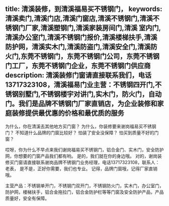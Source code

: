 title: 清溪装修，到清溪福易买不锈钢门，
keywords: 清溪卖门,清溪门店,清溪门窗店,清溪不锈钢门,清溪不锈钢门厂家,清溪塑钢门,清溪家装房间门,清溪 室内门,清溪办公室门,清溪不锈钢门报价,清溪楼梯扶手,清溪防护网，清溪实木门,清溪防盗门,清溪安全门,清溪防火门,东莞不锈钢门，东莞不锈钢门公司，东莞不锈钢门工厂，东莞不锈钢门企业，东莞不锈钢门供应商
description: 清溪装修门窗请直接联系我们，电话13717323108，清溪福易门业主营：不锈钢四开门,不锈钢别墅门,不锈钢楼宇对讲门,实木门，防火门，自动门。我们是品牌不锈钢门厂家直销店，为企业装修和家庭装修提供最优惠的价格和最优质的服务
---



为什么，你在清溪去其他地方买门窗？ 
为什么，你装修要来谢岗福易买不锈钢门？ 
不知道什么品牌的门窗比较好？
怕装了安全没保障？ 怕买到质量不好的门窗？

哎呀，你为什么不早点来我们谢岗福易买不锈钢门，铝合金门、实木门，安全防护网，你想要的门窗产品我们都有哟。 
是的，我们就在你的身边哦。 
对的，谢岗装修买门窗请直接联系谢岗品牌不锈钢门业务经理，电话13717323108，联系人：老表， 
是不是，正好你需要，我们也专业。
记得，品牌门窗哦，记得厂家直销哦。 

主营产品：不锈钢单开门，不锈钢门双开门，不锈钢防火门，实木门，办公室门，防护网，楼梯扶手，铝合金拖拉门，铝合金防护栏等等门窗及安全防护产品，产品质量好，安全有保障。
